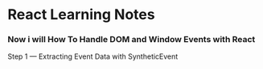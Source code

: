 # React Learning Notes

### Now i will How To Handle DOM and Window Events with React

Step 1 — Extracting Event Data with SyntheticEvent

